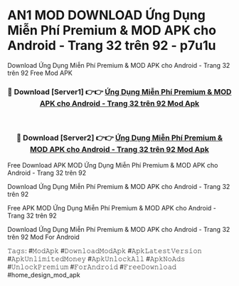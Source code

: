 # AN1 MOD DOWNLOAD Ứng Dụng Miễn Phí Premium & MOD APK cho Android - Trang 32 trên 92 - p7u1u
Download Ứng Dụng Miễn Phí Premium & MOD APK cho Android - Trang 32 trên 92 Free Mod APK

<div align="center">
<h3>🔴 Download [Server1] 👉👉 <a href="https://apk-comot.site?title=Ứng_Dụng_Miễn_Phí_Premium_&_MOD_APK_cho_Android_-_Trang_32_trên_92">Ứng Dụng Miễn Phí Premium & MOD APK cho Android - Trang 32 trên 92 Mod Apk</a></h3><br>

<h3>🔴 Download [Server2] 👉👉 <a href="https://apk-comot.site?title=Ứng_Dụng_Miễn_Phí_Premium_&_MOD_APK_cho_Android_-_Trang_32_trên_92">Ứng Dụng Miễn Phí Premium & MOD APK cho Android - Trang 32 trên 92 Mod Apk</a></h3>
</div>


Free Download APK MOD Ứng Dụng Miễn Phí Premium & MOD APK cho Android - Trang 32 trên 92

Download Ứng Dụng Miễn Phí Premium & MOD APK cho Android - Trang 32 trên 92 

Free APK MOD Ứng Dụng Miễn Phí Premium & MOD APK cho Android - Trang 32 trên 92 

Download Ứng Dụng Miễn Phí Premium & MOD APK cho Android - Trang 32 trên 92 Mod For Android

𝚃𝚊𝚐𝚜: #𝙼𝚘𝚍𝙰𝚙𝚔 #𝙳𝚘𝚠𝚗𝚕𝚘𝚊𝚍𝙼𝚘𝚍𝙰𝚙𝚔 #𝙰𝚙𝚔𝙻𝚊𝚝𝚎𝚜𝚝𝚅𝚎𝚛𝚜𝚒𝚘𝚗 #𝙰𝚙𝚔𝚄𝚗𝚕𝚒𝚖𝚒𝚝𝚎𝚍𝙼𝚘𝚗𝚎𝚢 #𝙰𝚙𝚔𝚄𝚗𝚕𝚘𝚌𝚔𝙰𝚕𝚕 #𝙰𝚙𝚔𝙽𝚘𝙰𝚍𝚜 #𝚄𝚗𝚕𝚘𝚌𝚔𝙿𝚛𝚎𝚖𝚒𝚞𝚖 #𝙵𝚘𝚛𝙰𝚗𝚍𝚛𝚘𝚒𝚍 #𝙵𝚛𝚎𝚎𝙳𝚘𝚠𝚗𝚕𝚘𝚊𝚍 #home_design_mod_apk